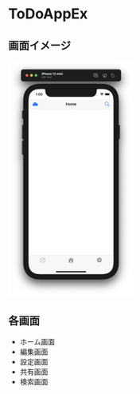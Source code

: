 # ToDoAppEx
## 画面イメージ
<img src="home.png" width="50%"> 
 
## 各画面  

- ホーム画面  
- 編集画面  
- 設定画面  
- 共有画面  
- 検索画面  

